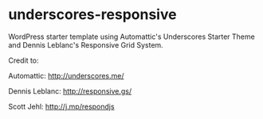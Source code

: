 underscores-responsive
======================

WordPress starter template using Automattic's Underscores Starter Theme and Dennis Leblanc's Responsive Grid System.

Credit to:

Automattic: http://underscores.me/

Dennis Leblanc: http://responsive.gs/

Scott Jehl: http://j.mp/respondjs


<!-- How the grid system works -->

<div class="container"></div>
<!-- Add this class to your page wrapper to center it to the browser window and set the width of the page. -->

<div class="row"></div>
<!-- Add this class to any element that spans the entire width of your 'container' to clear any floating child or 'col' elements. Also allows you to define spacing between rows, or add borders, etc. Using this class alone does not add gutters to 'col' elements. -->

<div class="row gutters"></div>
<!-- Using these two classes together works the same as described above and adds gutters to 'col' elements within. If you don't need gutters then just use the 'row' class on its own. -->

<div class="col span_4"></div>
<!-- The 'col' class defines each column within a 'row' and the 'span_' classes define the width of each particular column. These are used together as child elements of a 'row'. On smaller devices these elements will stack vertically unless defined otherwise in media queries. -->

<div class="clr"></div>
<!-- Add this class to any element to clear its floating children. Also, 'container', 'row' and 'col' will clear floats by default. (aka - clearfix method) -->